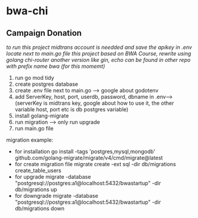 # bwa-chi

## Campaign Donation
_to run this project midtrans account is needded and save the apikey in .env locate next to main.go file_
_this project based on BWA Course, rewrite using golang chi-router_
_another version like gin, echo can be found in other repo with prefix name bwa (for this momemt)_

1. run go mod tidy
2. create postgres database
3. create .env file next to main.go --> google about godotenv
4. add ServerKey, host, port, userdb, password, dbname in .env-->(serverKey is midtrans key, google about how to use it, the other variable host, port etc is db postgres variable)
5. install golang-migrate 
6. run migration --> only run upgrade 
7. run main.go file

migration example:
- for installation 
go install -tags 'postgres,mysql,mongodb' github.com/golang-migrate/migrate/v4/cmd/migrate@latest
- for create migration file
migrate  create -ext sql -dir db/migrations create_table_users
- for upgrade
migrate -database "postgresql://postgres:a1@localhost:5432/bwastartup" -dir db/migrations up
- for downgrade
migrate -database "postgresql://postgres:a1@localhost:5432/bwastartup" -dir db/migrations down
